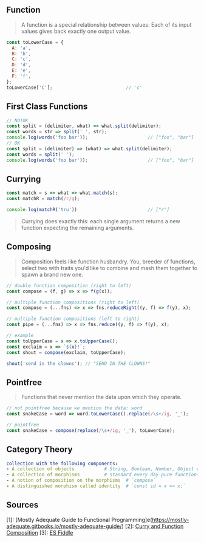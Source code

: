 Function
--------
> A function is a special relationship between values: Each of its input values gives back exactly one output value.

```js
const toLowerCase = {
  A: 'a',
  B: 'b',
  C: 'c',
  D: 'd',
  E: 'e',
  F: 'f',
};
toLowerCase['C']; 							// 'c'
```

First Class Functions
---------------------
```js
// NOTOK
const split = (delimiter, what) => what.split(delimiter);
const words = str => split(' ', str);
console.log(words('foo bar'));						// ["foo", "bar"]
// OK
const split = (delimiter) => (what) => what.split(delimiter);
const words = split(' ');
console.log(words('foo bar'));						// ["foo", "bar"]
```

Currying
--------
```js
const match = s => what => what.match(s);
const matchR = match(/r/g);

console.log(matchR('tru'))    						// ["r"]
```
> Currying does exactly this: each single argument returns a new function expecting the remaining arguments.

Composing
---------
> Composition feels like function husbandry. You, breeder of functions, select two with traits you'd like to combine and mash them together to spawn a brand new one.

```js
// double function composition (right to left)
const compose = (f, g) => x => f(g(x));					
```

```js
// multiple function compositions (right to left)
const compose = (...fns) => x => fns.reduceRight((y, f) => f(y), x);
```

```js
// multiple function compositions (left to right)
const pipe = (...fns) => x => fns.reduce((y, f) => f(y), x); 	
```

```js
// example
const toUpperCase = x => x.toUpperCase();
const exclaim = x => `${x}!`;
const shout = compose(exclaim, toUpperCase);

shout('send in the clowns'); // "SEND IN THE CLOWNS!"
```

Pointfree
---------
> Functions that never mention the data upon which they operate.

```js
// not pointfree because we mention the data: word
const snakeCase = word => word.toLowerCase().replace(/\s+/ig, '_');

// pointfree
const snakeCase = compose(replace(/\s+/ig, '_'), toLowerCase);
```

Category Theory
---------------
```yml
collection with the following components:
- A collection of objects 			# String, Boolean, Number, Object etc.
- A collection of morphisms			# standard every day pure functions
- A notion of composition on the morphisms 	# `compose`
- A distinguished morphism called identity	# `const id = x => x;`
```


Sources
-------
[1]: [Mostly Adequate Guide to Functional Programming]e(https://mostly-adequate.gitbooks.io/mostly-adequate-guide/)
[2]: [Curry and Function Composition](https://medium.com/javascript-scene/curry-and-function-composition-2c208d774983)
[3]: [ES Fiddle](https://esfiddle.net)
